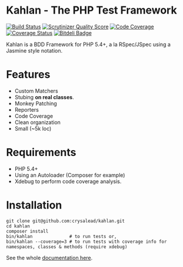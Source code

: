 # Kahlan - The PHP Test Framework

[![Build Status](https://travis-ci.org/crysalead/kahlan.png?branch=master)](https://travis-ci.org/crysalead/kahlan) [![Scrutinizer Quality Score](https://scrutinizer-ci.com/g/crysalead/kahlan/badges/quality-score.png?s=7d13f5fc63cc67dc995baa2d303fb5c93aab53cc)](https://scrutinizer-ci.com/g/crysalead/kahlan/) [![Code Coverage](https://scrutinizer-ci.com/g/crysalead/kahlan/badges/coverage.png?s=5af80e51db6c0879b1cd47d5dc4c0ff24c4e9cf2)](https://scrutinizer-ci.com/g/crysalead/kahlan/) [![Coverage Status](https://coveralls.io/repos/crysalead/kahlan/badge.png?branch=master)](https://coveralls.io/r/crysalead/kahlan?branch=master) [![Bitdeli Badge](https://d2weczhvl823v0.cloudfront.net/crysalead/kahlan/trend.png)](https://bitdeli.com/free "Bitdeli Badge")

Kahlan is a BDD Framework for PHP 5.4+, a la RSpec/JSpec using a Jasmine style notation.

# Features

 * Custom Matchers
 * Stubing __on real classes__.
 * Monkey Patching
 * Reporters
 * Code Coverage
 * Clean organization
 * Small (~5k loc)

# Requirements

 * PHP 5.4+
 * Using an Autoloader (Composer for example)
 * Xdebug to perform code coverage analysis.

# Installation

```
git clone git@github.com:crysalead/kahlan.git
cd kahlan
composer install
bin/kahlan              # to run tests or,
bin/kahlan --coverage=3 # to run tests with coverage info for namespaces, classes & methods (require xdebug)
```

See the whole [documentation here](http://crysalead.github.io/kahlan/).
